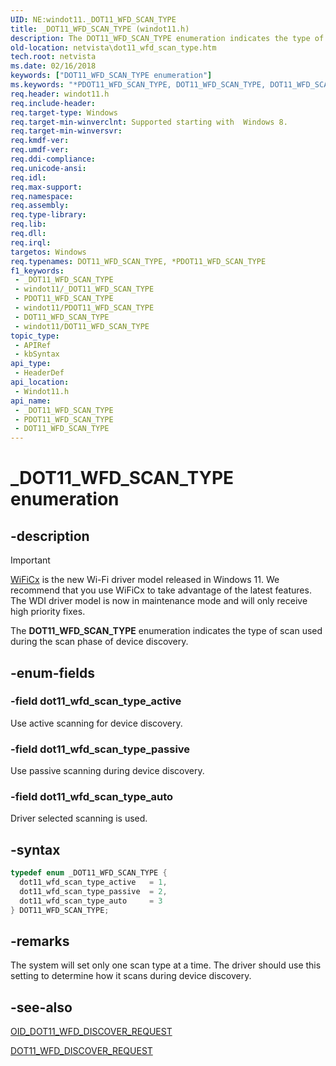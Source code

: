 ```yaml
---
UID: NE:windot11._DOT11_WFD_SCAN_TYPE
title: _DOT11_WFD_SCAN_TYPE (windot11.h)
description: The DOT11_WFD_SCAN_TYPE enumeration indicates the type of scan used during the scan phase of device discovery.
old-location: netvista\dot11_wfd_scan_type.htm
tech.root: netvista
ms.date: 02/16/2018
keywords: ["DOT11_WFD_SCAN_TYPE enumeration"]
ms.keywords: "*PDOT11_WFD_SCAN_TYPE, DOT11_WFD_SCAN_TYPE, DOT11_WFD_SCAN_TYPE enumeration [Network Drivers Starting with Windows Vista], _DOT11_WFD_SCAN_TYPE, dot11_wfd_scan_type_active, dot11_wfd_scan_type_auto, dot11_wfd_scan_type_passive, netvista.dot11_wfd_scan_type, windot11/DOT11_WFD_SCAN_TYPE, windot11/dot11_wfd_scan_type_active, windot11/dot11_wfd_scan_type_auto, windot11/dot11_wfd_scan_type_passive"
req.header: windot11.h
req.include-header: 
req.target-type: Windows
req.target-min-winverclnt: Supported starting with  Windows 8.
req.target-min-winversvr: 
req.kmdf-ver: 
req.umdf-ver: 
req.ddi-compliance: 
req.unicode-ansi: 
req.idl: 
req.max-support: 
req.namespace: 
req.assembly: 
req.type-library: 
req.lib: 
req.dll: 
req.irql: 
targetos: Windows
req.typenames: DOT11_WFD_SCAN_TYPE, *PDOT11_WFD_SCAN_TYPE
f1_keywords:
 - _DOT11_WFD_SCAN_TYPE
 - windot11/_DOT11_WFD_SCAN_TYPE
 - PDOT11_WFD_SCAN_TYPE
 - windot11/PDOT11_WFD_SCAN_TYPE
 - DOT11_WFD_SCAN_TYPE
 - windot11/DOT11_WFD_SCAN_TYPE
topic_type:
 - APIRef
 - kbSyntax
api_type:
 - HeaderDef
api_location:
 - Windot11.h
api_name:
 - _DOT11_WFD_SCAN_TYPE
 - PDOT11_WFD_SCAN_TYPE
 - DOT11_WFD_SCAN_TYPE
---
```


# _DOT11_WFD_SCAN_TYPE enumeration


## -description

> [!Important]
> [WiFiCx](/windows-hardware/drivers/netcx/wifi-wdf-class-extension-wificx) is the new Wi-Fi driver model released in Windows 11. We recommend that you use WiFiCx to take advantage of the latest features. The WDI driver model is now in maintenance mode and will only receive high priority fixes.

The <b>DOT11_WFD_SCAN_TYPE</b> enumeration indicates the type of scan used during the scan phase of device discovery.

## -enum-fields

### -field dot11_wfd_scan_type_active

Use active scanning for device discovery.

### -field dot11_wfd_scan_type_passive

Use passive scanning during device discovery.

### -field dot11_wfd_scan_type_auto

Driver selected scanning is used.

## -syntax

```cpp
typedef enum _DOT11_WFD_SCAN_TYPE {
  dot11_wfd_scan_type_active   = 1,
  dot11_wfd_scan_type_passive  = 2,
  dot11_wfd_scan_type_auto     = 3
} DOT11_WFD_SCAN_TYPE;
```

## -remarks

The system will set only one scan type at a time. The driver should use this setting to determine how it scans during device discovery.

## -see-also

<a href="/windows-hardware/drivers/network/oid-dot11-wfd-discover-request">OID_DOT11_WFD_DISCOVER_REQUEST</a>



<a href="..\windot11\ns-windot11-_dot11_wfd_discover_request.md">DOT11_WFD_DISCOVER_REQUEST</a>

